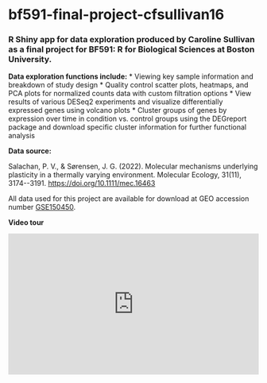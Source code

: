 # bf591-final-project-cfsullivan16

### R Shiny app for data exploration produced by Caroline Sullivan as a final project for BF591: R for Biological Sciences at Boston University.

**Data exploration functions include:** \* Viewing key sample information and breakdown of study design \* Quality control scatter plots, heatmaps, and PCA plots for normalized counts data with custom filtration options \* View results of various DESeq2 experiments and visualize differentially expressed genes using volcano plots \* Cluster groups of genes by expression over time in condition vs. control groups using the DEGreport package and download specific cluster information for further functional analysis

**Data source:**

Salachan, P. V., & Sørensen, J. G. (2022). Molecular mechanisms underlying plasticity in a thermally varying environment. Molecular Ecology, 31(11), 3174--3191. <https://doi.org/10.1111/mec.16463>

All data used for this project are available for download at GEO accession number [GSE150450](https://www.ncbi.nlm.nih.gov/geo/query/acc.cgi?acc=GSE150450).

**Video tour**

<div style="position: relative; padding-bottom: 56.25%; height: 0;"><iframe src="https://www.loom.com/embed/d9811e2b2e6a45868797d163ea0a0afc" frameborder="0" webkitallowfullscreen mozallowfullscreen allowfullscreen style="position: absolute; top: 0; left: 0; width: 100%; height: 100%;"></iframe></div>
